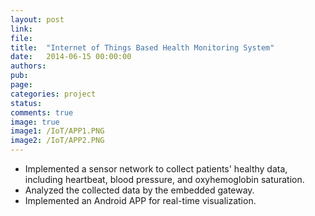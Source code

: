 ```yaml
---
layout: post
link: 
file: 
title:  "Internet of Things Based Health Monitoring System"
date:   2014-06-15 00:00:00
authors: 
pub: 
page: 
categories: project
status:
comments: true
image: true
image1: /IoT/APP1.PNG
image2: /IoT/APP2.PNG 
---
```

<ul>
<li>Implemented a sensor network to collect patients' healthy data, including heartbeat, blood pressure, and oxyhemoglobin saturation.</li>
<li>Analyzed the collected data by the embedded gateway.</li>
<li>Implemented an Android APP for real-time visualization.</li>
</ul>